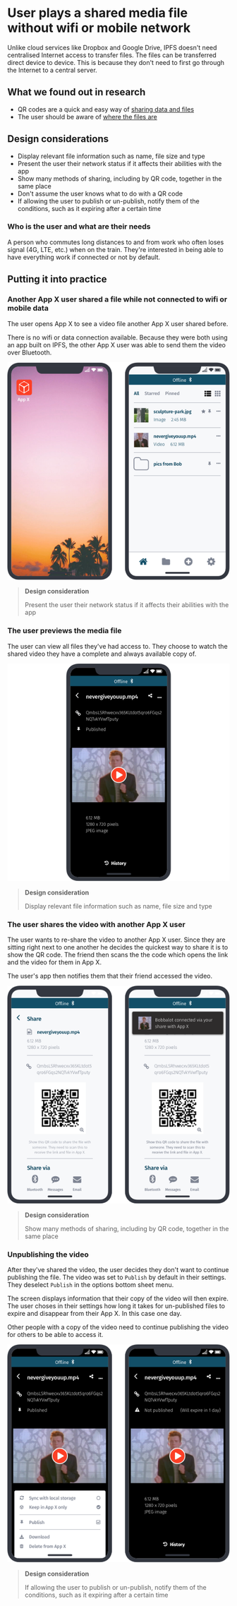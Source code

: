 # User plays a shared media file without wifi or mobile network

Unlike cloud services like Dropbox and Google Drive, IPFS doesn't need centralised Internet access to transfer files. The files can be transferred direct device to device. This is because they don't need to first go through the Internet to a central server.

## What we found out in research

* QR codes are a quick and easy way of [sharing data and files](application-survey/application-survey/sharedrop.io)
* The user should be aware of [where the files are](user-research/interviews/potential-users)

## Design considerations

* Display relevant file information such as name, file size and type
* Present the user their network status if it affects their abilities with the app
* Show many methods of sharing, including by QR code, together in the same place
* Don't assume the user knows what to do with a QR code
* If allowing the user to publish or un-publish, notify them of the conditions, such as it expiring after a certain time

### Who is the user and what are their needs

A person who commutes long distances to and from work who often loses signal \(4G, LTE, etc.\) when on the train. They're interested in being able to have everything work if connected or not by default.

## Putting it into practice

### Another App X user shared a file while not connected to wifi or mobile data

The user opens App X to see a video file another App X user shared before.

There is no wifi or data connection available. Because they were both using an app built on IPFS, the other App X user was able to send them the video over Bluetooth.

![](https://raw.githubusercontent.com/ipfs/mobile-design-guidelines/master/.gitbook/assets/Offline-1.png)

> **Design consideration**
>
> Present the user their network status if it affects their abilities with the app

### The user previews the media file

The user can view all files they've had access to. They choose to watch the shared video they have a complete and always available copy of.

![](https://raw.githubusercontent.com/ipfs/mobile-design-guidelines/master/.gitbook/assets/Offline-2.png)

> **Design consideration**
>
> Display relevant file information such as name, file size and type

### The user shares the video with another App X user

The user wants to re-share the video to another App X user. Since they are sitting right next to one another he decides the quickest way to share it is to show the QR code. The friend then scans the the code which opens the link and the video for them in App X.

The user's app then notifies them that their friend accessed the video.

![](https://raw.githubusercontent.com/ipfs/mobile-design-guidelines/master/.gitbook/assets/Offline-3.png)

> **Design consideration**
>
> Show many methods of sharing, including by QR code, together in the same place

### Unpublishing the video

After they've shared the video, the user decides they don't want to continue publishing the file. The video was set to `Publish` by default in their settings. They deselect `Publish` in the options bottom sheet menu.

The screen displays information that their copy of the video will then expire. The user choses in their settings how long it takes for un-published files to expire and disappear from their App X. In this case one day.

Other people with a copy of the video need to continue publishing the video for others to be able to access it.

![](https://raw.githubusercontent.com/ipfs/mobile-design-guidelines/master/.gitbook/assets/Offline-4.png)

> **Design consideration**
>
> If allowing the user to publish or un-publish, notify them of the conditions, such as it expiring after a certain time

